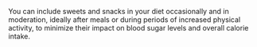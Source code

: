 You can include sweets and snacks in your diet occasionally and in moderation, ideally after meals or during periods of increased physical activity, to minimize their impact on blood sugar levels and overall calorie intake.
